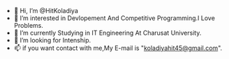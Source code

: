 - 👋 Hi, I’m @HitKoladiya
- 👀 I’m interested in Devlopement And Competitive Programming.I Love Problems.
- 🌱 I’m currently Studying in IT Engineering At Charusat University.
- 💞️ I’m looking for Intenship.
- 📫 if you want contact with me,My E-mail is "koladiyahit45@gmail.com".
